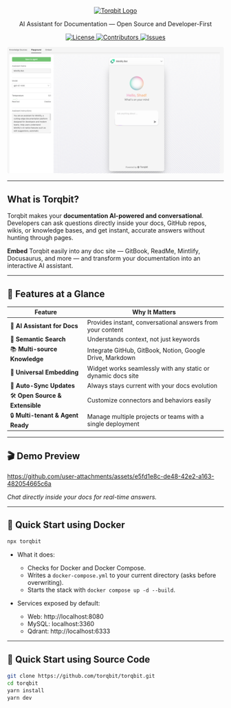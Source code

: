 <p align="center">
  <a href="https://github.com/torqbit/torqbit" target="_blank" rel="noopener noreferrer">
    <img src="https://cdn.torqbit.com/static/brand/logo.png" alt="Torqbit Logo" width="250"/>
  </a>
</p>

<p align="center">
  AI Assistant for Documentation — Open Source and Developer-First  
</p>

<p align="center">
  <a href="https://github.com/torqbit/torqbit/blob/main/LICENSE" target="_blank" rel="noopener noreferrer">
    <img src="https://img.shields.io/github/license/torqbit/torqbit?style=flat" alt="License"/>
  </a>
  <a href="https://github.com/torqbit/torqbit/graphs/contributors" target="_blank" rel="noopener noreferrer">
    <img src="https://img.shields.io/github/contributors/torqbit/torqbit?style=flat" alt="Contributors"/>
  </a>
  <a href="https://github.com/torqbit/torqbit/issues" target="_blank" rel="noopener noreferrer">
    <img src="https://img.shields.io/github/issues/torqbit/torqbit?style=flat" alt="Issues"/>
  </a>
</p>

<p align="center">
  <img src="screenshots/ai-assistant.png" alt="Torqbit" width="800" style="border-radius: 4px;"/>
</p>

---

## What is Torqbit?

Torqbit makes your **documentation AI-powered and conversational**. Developers can ask questions directly inside your docs, GitHub repos, wikis, or knowledge bases, and get instant, accurate answers without hunting through pages.

**Embed** Torqbit easily into any doc site — GitBook, ReadMe, Mintlify, Docusaurus, and more — and transform your documentation into an interactive AI assistant.

---

## 🚀 Features at a Glance

| Feature                           | Why It Matters                                               |
| --------------------------------- | ------------------------------------------------------------ |
| 🤖 **AI Assistant for Docs**      | Provides instant, conversational answers from your content   |
| 🔎 **Semantic Search**            | Understands context, not just keywords                       |
| 📚 **Multi-source Knowledge**     | Integrate GitHub, GitBook, Notion, Google Drive, Markdown    |
| 🔗 **Universal Embedding**        | Widget works seamlessly with any static or dynamic docs site |
| 🔄 **Auto-Sync Updates**          | Always stays current with your docs evolution                |
| 🛠 **Open Source & Extensible**   | Customize connectors and behaviors easily                    |
| 🔒 **Multi-tenant & Agent Ready** | Manage multiple projects or teams with a single deployment   |

---

## 🎬 Demo Preview



https://github.com/user-attachments/assets/e5fd1e8c-de48-42e2-a163-482054665c6a



_Chat directly inside your docs for real-time answers._

---

## 🏁 Quick Start using Docker

```bash
npx torqbit
```

- What it does:
  - Checks for Docker and Docker Compose.
  - Writes a `docker-compose.yml` to your current directory (asks before overwriting).
  - Starts the stack with `docker compose up -d --build`.

- Services exposed by default:
  - Web: http://localhost:8080
  - MySQL: localhost:3360
  - Qdrant: http://localhost:6333

---

## 🚀 Quick Start using Source Code

```bash
git clone https://github.com/torqbit/torqbit.git
cd torqbit
yarn install
yarn dev
```
